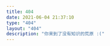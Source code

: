 ```yaml
---
title: 404
date: 2021-06-04 21:37:10
type: "404"
layout: "404"
description: "你来到了没有知识的荒原 :("
---
```

